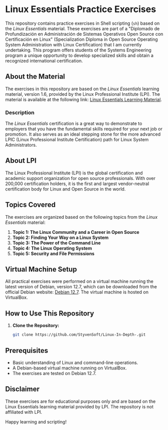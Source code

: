 # Linux Essentials Practice Exercises

This repository contains practice exercises in Shell scripting (`sh`) based on the *Linux Essentials* material. These exercises are part of a "Diplomado de Profundización en Administración de Sistemas Operativos Open Source con Certificación en Linux" (Specialization Diploma in Open Source Operating System Administration with Linux Certification) that I am currently undertaking. This program offers students of the Systems Engineering program a unique opportunity to develop specialized skills and obtain a recognized international certification.

## About the Material

The exercises in this repository are based on the *Linux Essentials* learning material, version 1.6, provided by the Linux Professional Institute (LPI). The material is available at the following link: [Linux Essentials Learning Material](https://learning.lpi.org/es/learning-materials/010-160/).

### Description

The *Linux Essentials* certification is a great way to demonstrate to employers that you have the fundamental skills required for your next job or promotion. It also serves as an ideal stepping stone for the more advanced LPIC (Linux Professional Institute Certification) path for Linux System Administrators.

## About LPI

The Linux Professional Institute (LPI) is the global certification and academic support organization for open source professionals. With over 200,000 certification holders, it is the first and largest vendor-neutral certification body for Linux and Open Source in the world.

## Topics Covered

The exercises are organized based on the following topics from the *Linux Essentials* material:

1. **Topic 1: The Linux Community and a Career in Open Source**
2. **Topic 2: Finding Your Way on a Linux System**
3. **Topic 3: The Power of the Command Line**
4. **Topic 4: The Linux Operating System**
5. **Topic 5: Security and File Permissions**

## Virtual Machine Setup

All practical exercises were performed on a virtual machine running the latest version of Debian, version 12.7, which can be downloaded from the official Debian website: [Debian 12.7](https://www.debian.org/index.es.html). The virtual machine is hosted on VirtualBox.

## How to Use This Repository

1. **Clone the Repository:**
   ```bash
   git clone https://github.com/StyvenSoft/Linux-In-Depth-.git
   ```

## Prerequisites

- Basic understanding of Linux and command-line operations.
- A Debian-based virtual machine running on VirtualBox.
- The exercises are tested on Debian 12.7.

## Disclaimer

These exercises are for educational purposes only and are based on the Linux Essentials learning material provided by LPI. The repository is not affiliated with LPI.

Happy learning and scripting!